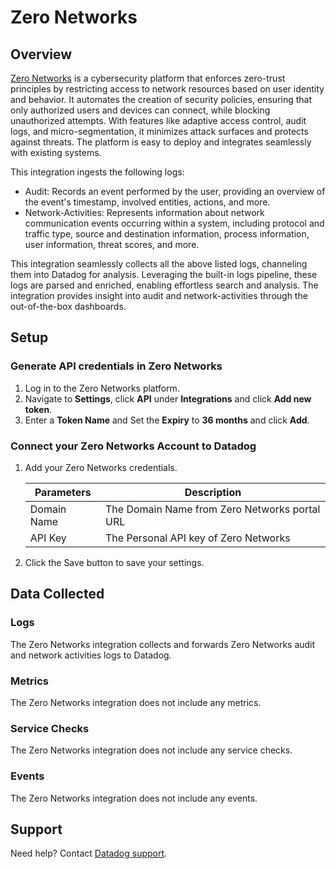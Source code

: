 # Zero Networks

## Overview

[Zero Networks][1] is a cybersecurity platform that enforces zero-trust principles by restricting access to network resources based on user identity and behavior. It automates the creation of security policies, ensuring that only authorized users and devices can connect, while blocking unauthorized attempts. With features like adaptive access control, audit logs, and micro-segmentation, it minimizes attack surfaces and protects against threats. The platform is easy to deploy and integrates seamlessly with existing systems.

This integration ingests the following logs:

- Audit: Records an event performed by the user, providing an overview of the event's timestamp, involved entities, actions, and more.
- Network-Activities: Represents information about network communication events occurring within a system, including protocol and traffic type, source and destination information, process information, user information, threat scores, and more.

This integration seamlessly collects all the above listed logs, channeling them into Datadog for analysis. Leveraging the built-in logs pipeline, these logs are parsed and enriched, enabling effortless search and analysis. The integration provides insight into audit and network-activities through the out-of-the-box dashboards.

## Setup

### Generate API credentials in Zero Networks

1. Log in to the Zero Networks platform.
2. Navigate to **Settings**, click **API** under **Integrations** and click **Add new token**.
3. Enter a **Token Name** and Set the **Expiry** to **36 months** and click **Add**.

### Connect your Zero Networks Account to Datadog

1. Add your Zero Networks credentials.

    | Parameters                            | Description                                                  |
    | ------------------------------------- | ------------------------------------------------------------ |
    | Domain Name                           | The Domain Name from Zero Networks portal URL                 |
    | API Key                               | The Personal API key of Zero Networks                         |

2. Click the Save button to save your settings.

## Data Collected

### Logs

The Zero Networks integration collects and forwards Zero Networks audit and network activities logs to Datadog.

### Metrics

The Zero Networks integration does not include any metrics.

### Service Checks

The Zero Networks integration does not include any service checks.

### Events

The Zero Networks integration does not include any events.

## Support

Need help? Contact [Datadog support][2].

[1]: https://zeronetworks.com/
[2]: https://docs.datadoghq.com/help/
